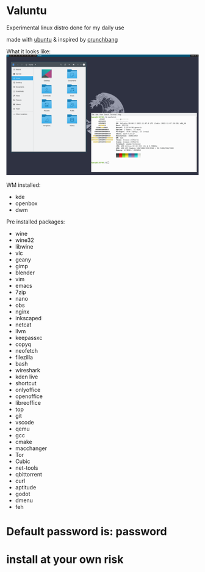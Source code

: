 # Valuntu
Experimental linux distro
done for my daily use

made with [ubuntu](https://ubuntu.com/) & inspired by [crunchbang](https://www.crunchbangplusplus.org/)

What it looks like:
![Alt text](Screenshots/Desktop.png)

WM installed:

* kde
* openbox
* dwm

Pre installed packages:

* wine
* wine32
* libwine
* vlc
* geany
* gimp
* blender
* vim
* emacs
* 7zip
* nano
* obs
* nginx
* inkscaped
* netcat
* llvm
* keepassxc
* copyq
* neofetch
* filezilla
* bash
* wireshark
* kden live
* shortcut
* onlyoffice
* openoffice
* libreoffice
* top
* git
* vscode
* qemu
* gcc
* cmake
* macchanger
* Tor
* Cubic
* net-tools
* qbittorrent
* curl
* aptitude
* godot
* dmenu
* feh

# Default password is: password

# install at your own risk
